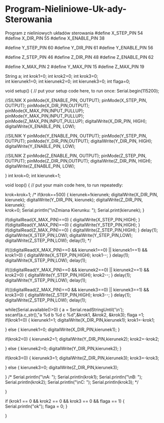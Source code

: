 # Program-Nieliniowe-Uk-ady-Sterowania
Program z nieliniowych układów sterowania
#define X_STEP_PIN         54
#define X_DIR_PIN          55
#define X_ENABLE_PIN       38

#define Y_STEP_PIN         60
#define Y_DIR_PIN          61
#define Y_ENABLE_PIN       56

#define Z_STEP_PIN         46
#define Z_DIR_PIN          48
#define Z_ENABLE_PIN       62

#define X_MAX_PIN          2
#define Y_MAX_PIN          15
#define Z_MAX_PIN          19

String a;
int krok1=0;
int krok2=0;
int krok3=0;          
int kierunek1=0;
int kierunek2=0;
int kierunek3=0;
int flaga=0;


void setup() {
  // put your setup code here, to run once:
Serial.begin(115200);

 //SILNIK X
pinMode(X_ENABLE_PIN, OUTPUT);
pinMode(X_STEP_PIN, OUTPUT);
pinMode(X_DIR_PIN,OUTPUT);
pinMode(X_MAX_PIN,INPUT_PULLUP);
pinMode(Y_MAX_PIN,INPUT_PULLUP);
pinMode(Z_MAX_PIN,INPUT_PULLUP);
digitalWrite(X_DIR_PIN, HIGH);
digitalWrite(X_ENABLE_PIN, LOW);

//SILNIK Y
pinMode(Y_ENABLE_PIN, OUTPUT);
pinMode(Y_STEP_PIN, OUTPUT);
pinMode(Y_DIR_PIN,OUTPUT);
digitalWrite(Y_DIR_PIN, HIGH);
digitalWrite(Y_ENABLE_PIN, LOW);

//SILNIK Z
pinMode(Z_ENABLE_PIN, OUTPUT);
pinMode(Z_STEP_PIN, OUTPUT);
pinMode(Z_DIR_PIN,OUTPUT);
digitalWrite(Z_DIR_PIN, HIGH);
digitalWrite(Z_ENABLE_PIN, LOW);

}
int krok=0;
int kierunek=1;


void loop() {
  // put your main code here, to run repeatedly:

krok=krok+1;
/*
if(krok==500)
{
kierunek=!kierunek; 
digitalWrite(X_DIR_PIN, kierunek);
digitalWrite(Y_DIR_PIN, kierunek);
digitalWrite(Z_DIR_PIN, kierunek);  
krok=0;
Serial.println("\nZmiana Kierunku: ");
Serial.print(kierunek);
}


if(digitalRead(X_MAX_PIN)==0)
{
  digitalWrite(X_STEP_PIN,HIGH);
}
if(digitalRead(Y_MAX_PIN)==0)
{
  digitalWrite(Y_STEP_PIN,HIGH);
}
if(digitalRead(Z_MAX_PIN)==0)
{
  digitalWrite(Z_STEP_PIN,HIGH);
}
delay(1);
digitalWrite(X_STEP_PIN,LOW);
digitalWrite(Y_STEP_PIN,LOW);
digitalWrite(Z_STEP_PIN,LOW);
delay(1);
*/


if(((digitalRead(X_MAX_PIN)==0 && kierunek1==0) || kierunek1==1)                 && krok1>0)
{
  digitalWrite(X_STEP_PIN,HIGH);
  krok1--;
}
delay(1);
digitalWrite(X_STEP_PIN,LOW);
delay(1);

if(((digitalRead(Y_MAX_PIN)==0 && kierunek2==0) || kierunek2==1) && krok2>0)
{
  digitalWrite(Y_STEP_PIN,HIGH);
  krok2--;
}
delay(1);
digitalWrite(Y_STEP_PIN,LOW);
delay(1);

if(((digitalRead(Z_MAX_PIN)==0 && kierunek3==0) || kierunek3==1) && krok3>0)
{
  digitalWrite(Z_STEP_PIN,HIGH);
  krok3--;
}
delay(1);
digitalWrite(Z_STEP_PIN,LOW);
delay(1);

while(Serial.available()>0)
{
 a = Serial.readStringUntil('\n');
 sscanf(a.c_str(),"a %d b %d c %d",&krok1, &krok2, &krok3);
 flaga =1;
if(krok1<0)
{
 kierunek1=1;
 digitalWrite(X_DIR_PIN,kierunek1);
  krok1=-krok1;

}
else
{
 kierunek1=0;
 digitalWrite(X_DIR_PIN,kierunek1);
}

if(krok2<0)
{
 kierunek2=1;
 digitalWrite(Y_DIR_PIN,kierunek2);
  krok2=-krok2;

}
else
{
 kierunek2=0;
 digitalWrite(Y_DIR_PIN,kierunek2);
}

if(krok3<0)
{
 kierunek3=1;
 digitalWrite(Z_DIR_PIN,kierunek3);
  krok3=-krok3;

}
else
{
 kierunek3=0;
 digitalWrite(Z_DIR_PIN,kierunek3);


}
/*
 Serial.println("\nA: ");
 Serial.println(krok1);
  Serial.println("\nB: ");
 Serial.println(krok2);
  Serial.println("\nC: ");
 Serial.println(krok3);
 */
 
}

if (krok1 == 0 && krok2 == 0 && krok3 == 0 && flaga == 1)
{
  Serial.println("ok");
  flaga = 0;
}

}

